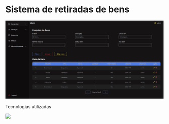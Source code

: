 # Sistema de retiradas de bens

![Página inicial](screenshots/sistemarecurso.png)

Tecnologias utilizadas
<div>
   <img src="https://skillicons.dev/icons?i=tailwind,react,python,django,git&perline=20" />
</div>


